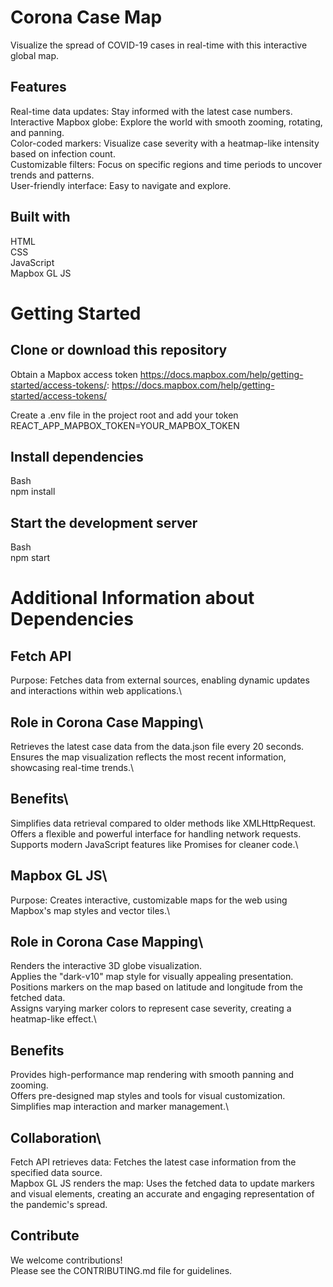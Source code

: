 # Corona Case Map

Visualize the spread of COVID-19 cases in real-time with this interactive global map.

## Features

Real-time data updates: Stay informed with the latest case numbers.\
Interactive Mapbox globe: Explore the world with smooth zooming, rotating, and panning.\
Color-coded markers: Visualize case severity with a heatmap-like intensity based on infection count.\
Customizable filters: Focus on specific regions and time periods to uncover trends and patterns.\
User-friendly interface: Easy to navigate and explore.

## Built with

HTML\
CSS\
JavaScript\
Mapbox GL JS

# Getting Started

## Clone or download this repository
Obtain a Mapbox access token
https://docs.mapbox.com/help/getting-started/access-tokens/: https://docs.mapbox.com/help/getting-started/access-tokens/

Create a .env file in the project root and add your token\
REACT_APP_MAPBOX_TOKEN=YOUR_MAPBOX_TOKEN

## Install dependencies
Bash\
npm install


## Start the development server
Bash\
npm start


# Additional Information about Dependencies
## Fetch API

Purpose: Fetches data from external sources, enabling dynamic updates and interactions within web applications.\
## Role in Corona Case Mapping\
Retrieves the latest case data from the data.json file every 20 seconds.\
Ensures the map visualization reflects the most recent information, showcasing real-time trends.\
## Benefits\
Simplifies data retrieval compared to older methods like XMLHttpRequest.\
Offers a flexible and powerful interface for handling network requests.\
Supports modern JavaScript features like Promises for cleaner code.\
## Mapbox GL JS\

Purpose: Creates interactive, customizable maps for the web using Mapbox's map styles and vector tiles.\
## Role in Corona Case Mapping\
Renders the interactive 3D globe visualization.\
Applies the "dark-v10" map style for visually appealing presentation.\
Positions markers on the map based on latitude and longitude from the fetched data.\
Assigns varying marker colors to represent case severity, creating a heatmap-like effect.\
## Benefits
Provides high-performance map rendering with smooth panning and zooming.\
Offers pre-designed map styles and tools for visual customization.\
Simplifies map interaction and marker management.\
## Collaboration\

Fetch API retrieves data: Fetches the latest case information from the specified data source.\
Mapbox GL JS renders the map: Uses the fetched data to update markers and visual elements, creating an accurate and engaging representation of the pandemic's spread.
## Contribute

We welcome contributions!\
Please see the CONTRIBUTING.md file for guidelines.
